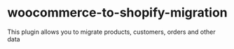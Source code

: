 # woocommerce-to-shopify-migration
This plugin allows you to migrate products, customers, orders and other data
